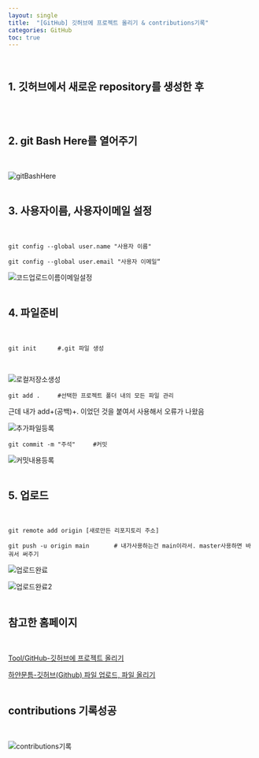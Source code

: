 ```yaml
---
layout: single
title:  "[GitHub] 깃허브에 프로젝트 올리기 & contributions기록"
categories: GitHub
toc: true
---
```


<br>

## 1. 깃허브에서 새로운 repository를 생성한 후 ##
<br><br>


## 2. git Bash Here를 열어주기 ##
<br>

![gitBashHere](https:/images/2023-06-13-githubUpload.md/gitBashHere.png)
<br><br>


## 3. 사용자이름, 사용자이메일 설정 ##
<br>

```
git config --global user.name "사용자 이름"

git config --global user.email "사용자 이메일“
```

![코드업로드이름이메일설정](https:/images/2023-06-13-githubUpload.md/코드업로드이름이메일설정.png)
<br><br>


## 4. 파일준비 ##
<br>

```
git init      #.git 파일 생성
```
<br>

![로컬저장소생성](https:/images/2023-06-13-githubUpload.md/로컬저장소생성.png)
<br>


```
git add .     #선택한 프로젝트 폴더 내의 모든 파일 관리
```

근데 내가 add+(공백)+. 이었던 것을 붙여서 사용해서 오류가 나왔음


![추가파일등록](https:/images/2023-06-13-githubUpload.md/추가파일등록.png)
<br>


```
git commit -m "주석"     #커밋
```

![커밋내용등록](https:/images/2023-06-13-githubUpload.md/커밋내용등록.png)
<br><br>


## 5. 업로드 ##
<br>

```
git remote add origin [새로만든 리포지토리 주소]

git push -u origin main       # 내가사용하는건 main이라서. master사용하면 바궈서 써주기
```

![업로드완료](https:/images/2023-06-13-githubUpload.md/업로드완료.png)
<br>

![업로드완료2](https:/images/2023-06-13-githubUpload.md/업로드완료2.png)
<br><br>


## 참고한 홈페이지 ##
<br>

[Tool/GitHub-깃허브에 프로젝트 올리기](https://soda-dev.tistory.com/12) 
<br>

[하얀문틈-깃허브(Github) 파일 업로드, 파일 올리기](https://shortcuts.tistory.com/8)
<br><br>


## contributions 기록성공 ##
<br>

![contributions기록](https:/images/2023-06-13-githubUpload.md/contributions기록.png)